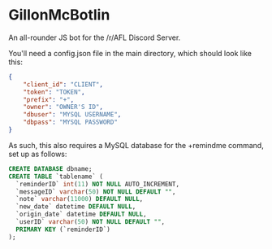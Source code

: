 # GillonMcBotlin

An all-rounder JS bot for the /r/AFL Discord Server.

You'll need a config.json file in the main directory, which should look like this:

```json
{
    "client_id": "CLIENT",
    "token": "TOKEN",
    "prefix": "+",
    "owner": "OWNER'S ID",
    "dbuser": "MYSQL USERNAME",
    "dbpass": "MYSQL PASSWORD"
}
```

As such, this also requires a MySQL database for the +remindme command, set up as follows:

```SQL
CREATE DATABASE dbname;
CREATE TABLE `tablename` (
  `reminderID` int(11) NOT NULL AUTO_INCREMENT,
  `messageID` varchar(50) NOT NULL DEFAULT "",
  `note` varchar(11000) DEFAULT NULL,
  `new_date` datetime DEFAULT NULL,
  `origin_date` datetime DEFAULT NULL,
  `userID` varchar(50) NOT NULL DEFAULT "",
  PRIMARY KEY (`reminderID`)
);
```

